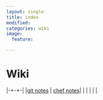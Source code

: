 ```yaml
---
layout: single
title: index
modified:
categories: wiki
image:
  feature:

---
```


# Wiki

|-+-+-|
|[git notes](/wiki/git-notes/ "git notes") | [chef notes](/wiki/chef-notes/ "chef notes")| |
| | | |